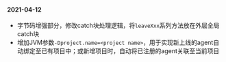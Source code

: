 #### 2021-04-12
- 字节码增强部分，修改catch块处理逻辑，将`leaveXxx`系列方法放在外层全局catch块
- 增加JVM参数`-Dproject.name=<project name>`，用于实现新上线的agent自动绑定至已有项目中；或新增项目时，自动将已注册的agent关联至当前项目
